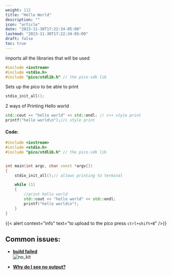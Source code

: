 ```yaml
---
weight: 112
title: "Hello World"
description: ""
icon: "article"
date: "2023-11-30T17:22:34-05:00"
lastmod: "2023-11-30T17:22:34-05:00"
draft: false
toc: true
---
```


imports all the libraries that will be used
```cpp
#include <iostream>
#include <stdio.h>
#include "pico/stdlib.h" // the pico-sdk lib
```

Sets up the pico to be able to print
```cpp
stdio_init_all();
```
2 ways of Printing Hello world
```cpp
std::cout << "hello world" << std::endl; // c++ style print
printf("hello world\n");//c style print 
```

#### Code:

```cpp
#include <iostream>
#include <stdio.h>
#include "pico/stdlib.h" // the pico-sdk lib


int main(int argc, char const *argv[])
{
    stdio_init_all();// allows printing to terminal

    while (1)
    {
        //print hello world
        std::cout << "hello world" << std::endl;
        printf("hello world\n");
    }
}
```
{{< alert context="info" text="to upload to the pico press `ctrl+shift+B`" />}}

## Common issues:
- **[build failed](docs/getting_started/#uploading)**  
![no_kit](images/did_not_init_kit.png)  


- **[Why do I see no output? ](docs/getting_started/#step2)**
